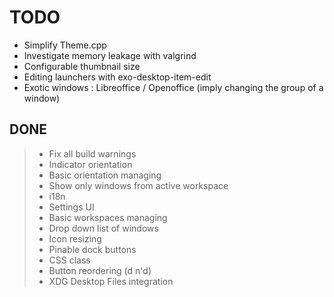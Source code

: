 # TODO

+ Simplify Theme.cpp
+ Investigate memory leakage with valgrind
+ Configurable thumbnail size
+ Editing launchers with exo-desktop-item-edit
+ Exotic windows : Libreoffice / Openoffice (imply changing the group of a window)

## DONE

> + Fix all build warnings
> + Indicator orientation
> + Basic orientation managing
> + Show only windows from active workspace
> + i18n
> + Settings UI
> + Basic workspaces managing
> + Drop down list of windows
> + Icon resizing
> + Pinable dock buttons
> + CSS class
> + Button reordering (d n'd)
> + XDG Desktop Files integration
